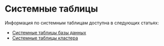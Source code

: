 # Системные таблицы

Информация по системным таблицам доступна в следующих статьях:

- [Системные таблицы базы данных](system_views_db.md)
- [Системные таблицы кластера](system_views_cluster.md)

